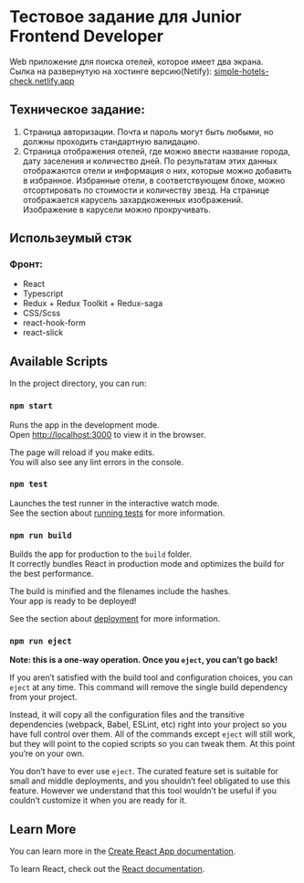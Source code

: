 # Тестовое задание для Junior Frontend Developer

Web приложение для поиска отелей, которое имеет два экрана.  
Сылка на развернутую на хостинге версию(Netify): [simple-hotels-check.netlify.app](https://simple-hotels-check.netlify.app)
## Техническое задание:
1. Страница авторизации. Почта и пароль могут быть любыми, но должны
   проходить стандартную валидацию.
2. Страница отображения отелей, где можно ввести название города, дату
   заселения и количество дней. По результатам этих данных отображаются отели и
   информация о них, которые можно добавить в избранное. Избранные отели, в
   соответствующем блоке, можно отсортировать по стоимости и количеству звезд.
   На странице отображается карусель захардкоженных изображений. Изображение в
   карусели можно прокручивать.

## Использеумый стэк

### Фронт:

-   React
-   Typescript
-   Redux + Redux Toolkit + Redux-saga
-   CSS/Scss
-   react-hook-form
-   react-slick

## Available Scripts

In the project directory, you can run:

### `npm start`

Runs the app in the development mode.\
Open [http://localhost:3000](http://localhost:3000) to view it in the browser.

The page will reload if you make edits.\
You will also see any lint errors in the console.

### `npm test`

Launches the test runner in the interactive watch mode.\
See the section about [running tests](https://facebook.github.io/create-react-app/docs/running-tests) for more information.

### `npm run build`

Builds the app for production to the `build` folder.\
It correctly bundles React in production mode and optimizes the build for the best performance.

The build is minified and the filenames include the hashes.\
Your app is ready to be deployed!

See the section about [deployment](https://facebook.github.io/create-react-app/docs/deployment) for more information.

### `npm run eject`

**Note: this is a one-way operation. Once you `eject`, you can’t go back!**

If you aren’t satisfied with the build tool and configuration choices, you can `eject` at any time. This command will remove the single build dependency from your project.

Instead, it will copy all the configuration files and the transitive dependencies (webpack, Babel, ESLint, etc) right into your project so you have full control over them. All of the commands except `eject` will still work, but they will point to the copied scripts so you can tweak them. At this point you’re on your own.

You don’t have to ever use `eject`. The curated feature set is suitable for small and middle deployments, and you shouldn’t feel obligated to use this feature. However we understand that this tool wouldn’t be useful if you couldn’t customize it when you are ready for it.

## Learn More

You can learn more in the [Create React App documentation](https://facebook.github.io/create-react-app/docs/getting-started).

To learn React, check out the [React documentation](https://reactjs.org/).
